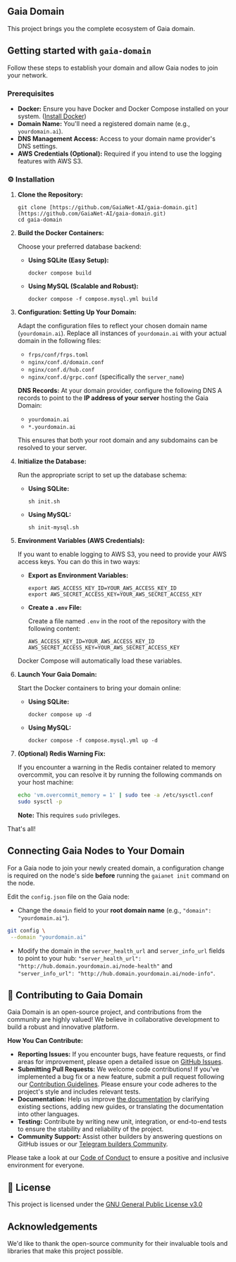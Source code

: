 ## Gaia Domain

This project brings you the complete ecosystem of Gaia domain.

## Getting started with `gaia-domain`

Follow these steps to establish your domain and allow Gaia nodes to join your network.

### Prerequisites

- **Docker:** Ensure you have Docker and Docker Compose installed on your system. ([Install Docker](https://docs.docker.com/engine/install/))
- **Domain Name:** You'll need a registered domain name (e.g., `yourdomain.ai`).
- **DNS Management Access:** Access to your domain name provider's DNS settings.
- **AWS Credentials (Optional):** Required if you intend to use the logging features with AWS S3.

### ⚙️ Installation

1.  **Clone the Repository:**

    ```shell
    git clone [https://github.com/GaiaNet-AI/gaia-domain.git](https://github.com/GaiaNet-AI/gaia-domain.git)
    cd gaia-domain
    ```

2.  **Build the Docker Containers:**

    Choose your preferred database backend:

    - **Using SQLite (Easy Setup):**

      ```shell
      docker compose build
      ```

    - **Using MySQL (Scalable and Robust):**

      ```shell
      docker compose -f compose.mysql.yml build
      ```

3.  **Configuration: Setting Up Your Domain:**

    Adapt the configuration files to reflect your chosen domain name (`yourdomain.ai`). Replace all instances of `yourdomain.ai` with your actual domain in the following files:

    - `frps/conf/frps.toml`
    - `nginx/conf.d/domain.conf`
    - `nginx/conf.d/hub.conf`
    - `nginx/conf.d/grpc.conf` (specifically the `server_name`)

    **DNS Records:** At your domain provider, configure the following DNS A records to point to the **IP address of your server** hosting the Gaia Domain:

    - `yourdomain.ai`
    - `*.yourdomain.ai`

    This ensures that both your root domain and any subdomains can be resolved to your server.

4.  **Initialize the Database:**

    Run the appropriate script to set up the database schema:

    - **Using SQLite:**

      ```shell
      sh init.sh
      ```

    - **Using MySQL:**

      ```shell
      sh init-mysql.sh
      ```

5.  **Environment Variables (AWS Credentials):**

    If you want to enable logging to AWS S3, you need to provide your AWS access keys. You can do this in two ways:

    - **Export as Environment Variables:**

      ```shell
      export AWS_ACCESS_KEY_ID=YOUR_AWS_ACCESS_KEY_ID
      export AWS_SECRET_ACCESS_KEY=YOUR_AWS_SECRET_ACCESS_KEY
      ```

    - **Create a `.env` File:**

      Create a file named `.env` in the root of the repository with the following content:

      ```.env
      AWS_ACCESS_KEY_ID=YOUR_AWS_ACCESS_KEY_ID
      AWS_SECRET_ACCESS_KEY=YOUR_AWS_SECRET_ACCESS_KEY
      ```

    Docker Compose will automatically load these variables.

6.  **Launch Your Gaia Domain:**

    Start the Docker containers to bring your domain online:

    - **Using SQLite:**

      ```shell
      docker compose up -d
      ```

    - **Using MySQL:**

      ```shell
      docker compose -f compose.mysql.yml up -d
      ```

7.  **(Optional) Redis Warning Fix:**

    If you encounter a warning in the Redis container related to memory overcommit, you can resolve it by running the following commands on your host machine:

    ```bash
    echo 'vm.overcommit_memory = 1' | sudo tee -a /etc/sysctl.conf
    sudo sysctl -p
    ```

    **Note:** This requires `sudo` privileges.

That's all!

## Connecting Gaia Nodes to Your Domain

For a Gaia node to join your newly created domain, a configuration change is required on the node's side **before** running the `gaianet init` command on the node.

Edit the `config.json` file on the Gaia node:

- Change the `domain` field to your **root domain name** (e.g., `"domain": "yourdomain.ai"`).

```bash
git config \
 --domain "yourdomain.ai"
```

- Modify the domain in the `server_health_url` and `server_info_url` fields to point to your hub: `"server_health_url": "http://hub.domain.yourdomain.ai/node-health"` and `"server_info_url": "http://hub.domain.yourdomain.ai/node-info"`.

## 🤝 Contributing to Gaia Domain

Gaia Domain is an open-source project, and contributions from the community are highly valued! We believe in collaborative development to build a robust and innovative platform.

**How You Can Contribute:**

- **Reporting Issues:** If you encounter bugs, have feature requests, or find areas for improvement, please open a detailed issue on [GitHub Issues](https://github.com/GaiaNet-AI/gaia-domain/issues).
- **Submitting Pull Requests:** We welcome code contributions! If you've implemented a bug fix or a new feature, submit a pull request following our [Contribution Guidelines](https://github.com/Gaianet-AI/gaianet-domain/blob/main/CONTRIBUTING.md). Please ensure your code adheres to the project's style and includes relevant tests.
- **Documentation:** Help us improve [the documentation](https://docs.gaianet.ai/intro) by clarifying existing sections, adding new guides, or translating the documentation into other languages.
- **Testing:** Contribute by writing new unit, integration, or end-to-end tests to ensure the stability and reliability of the project.
- **Community Support:** Assist other builders by answering questions on GitHub issues or our [Telegram builders Community](https://t.me/+a0bJInD5lsYxNDJl).

Please take a look at our [Code of Conduct](https://github.com/Gaianet-AI/gaianet-domain/blob/main/CODE_OF_CONDUCT.md) to ensure a positive and inclusive environment for everyone.

## 📜 License

This project is licensed under the [GNU General Public License v3.0](https://github.com/GaiaNet-AI/gaia-domain/blob/main/LICENSE)

## Acknowledgements

We'd like to thank the open-source community for their invaluable tools and libraries that make this project possible.
